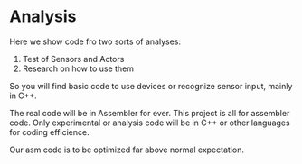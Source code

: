 # Analysis

Here we show code fro two sorts of analyses:

1) Test of Sensors and Actors
2) Research on how to use them

So you will find basic code to use devices or recognize sensor
input, mainly in C++.

The real code will be in Assembler for ever. This project is all
for assembler code. Only experimental or analysis code will be
in C++ or other languages for coding efficience.

Our asm code is to be optimized far above normal expectation.
